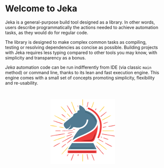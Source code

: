 # Welcome to Jeka

Jeka is a general-purpose build tool designed as a library. In other words, users describe programmatically 
the actions needed to achieve automation tasks, as they would do for regular code.

The library is designed to make complex common tasks as compiling, testing or resolving dependencies as concise as possible.
Building projects with Jeka requires less typing compared to other tools you may know, with simplicity and transparency as 
a bonus.

_Jeka_ automation code can be run indifferently from IDE (via classic `main` method) or command line, thanks 
to its lean and fast execution engine. This engine comes with a small set of concepts promoting simplicity,
flexibility and re-usability.

<br/>
<p align="center">
<img src="images/knight-color-logo.svg" width='210' height='210'/>
</p>

